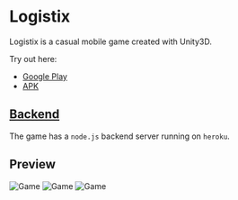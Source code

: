 # Logistix

Logistix is a casual mobile game created with Unity3D.

Try out here:

- [Google Play](https://play.google.com/store/apps/details?id=com.donix.logistix)
- [APK](https://github.com/imdonix/logistix/releases) 

## [Backend](https://github.com/imdonix/logistix/tree/master/backend)
The game has a `node.js` backend server running on `heroku`.

## Preview 

![Game](/Documentation/menu.png)
![Game](/Documentation/game.png)
![Game](/Documentation/resoult.png)
